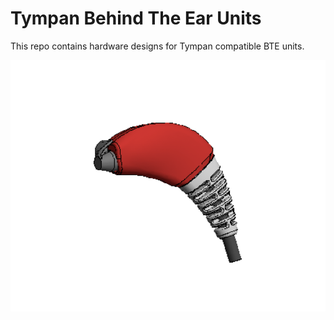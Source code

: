 # Tympan Behind The Ear Units

This repo contains hardware designs for Tympan compatible BTE units.

![BTE Render](Renders/BTE-RIC-RevA.png)
